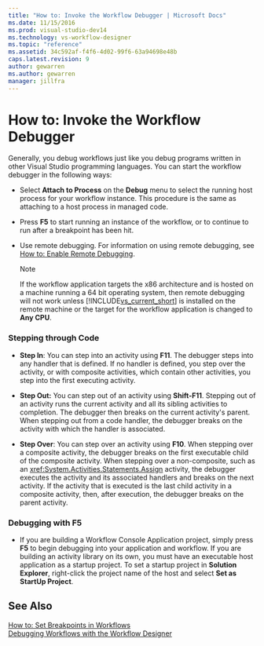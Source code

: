 ```yaml
---
title: "How to: Invoke the Workflow Debugger | Microsoft Docs"
ms.date: 11/15/2016
ms.prod: visual-studio-dev14
ms.technology: vs-workflow-designer
ms.topic: "reference"
ms.assetid: 34c592af-f4f6-4d02-99f6-63a94698e48b
caps.latest.revision: 9
author: gewarren
ms.author: gewarren
manager: jillfra
---
```

# How to: Invoke the Workflow Debugger
Generally, you debug workflows just like you debug programs written in other Visual Studio programming languages. You can start the workflow debugger in the following ways:  
  
-   Select **Attach to Process** on the **Debug** menu to select the running host process for your workflow instance. This procedure is the same as attaching to a host process in managed code.  
  
-   Press **F5** to start running an instance of the workflow, or to continue to run after a breakpoint has been hit.  
  
-   Use remote debugging. For information on using remote debugging, see [How to: Enable Remote Debugging](http://go.microsoft.com/fwlink/?LinkId=196257).  
  
    > [!NOTE]
    >  If the workflow application targets the x86 architecture and is hosted on a machine running a 64 bit operating system, then remote debugging will not work unless [!INCLUDE[vs_current_short](../includes/vs-current-short-md.md)] is installed on the remote machine or the target for the workflow application is changed to **Any CPU**.  
  
### Stepping through Code  
  
-   **Step In**: You can step into an activity using **F11**. The debugger steps into any handler that is defined. If no handler is defined, you step over the activity, or with composite activities, which contain other activities, you step into the first executing activity.  
  
-   **Step Out:** You can step out of an activity using **Shift-F11**. Stepping out of an activity runs the current activity and all its sibling activities to completion. The debugger then breaks on the current activity's parent. When stepping out from a code handler, the debugger breaks on the activity with which the handler is associated.  
  
-   **Step Over**: You can step over an activity using **F10**. When stepping over a composite activity, the debugger breaks on the first executable child of the composite activity. When stepping over a non-composite, such as an <xref:System.Activities.Statements.Assign> activity, the debugger executes the activity and its associated handlers and breaks on the next activity. If the activity that is executed is the last child activity in a composite activity, then, after execution, the debugger breaks on the parent activity.  
  
### Debugging with F5  
  
-   If you are building a Workflow Console Application project, simply press **F5** to begin debugging into your application and workflow. If you are building an activity library on its own, you must have an executable host application as a startup project. To set a startup project in **Solution Explorer**, right-click the project name of the host and select **Set as StartUp Project**.  
  
## See Also  
 [How to: Set Breakpoints in Workflows](../workflow-designer/how-to-set-breakpoints-in-workflows.md)   
 [Debugging Workflows with the Workflow Designer](../workflow-designer/debugging-workflows-with-the-workflow-designer.md)